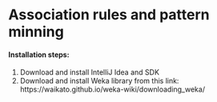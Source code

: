 <h1> Association rules and pattern minning</h1>

<h4> Installation steps:</h4>
<ol>
  <li>Download and install IntelliJ Idea and SDK</li> 
  <li>Download and install Weka library from this link: https://waikato.github.io/weka-wiki/downloading_weka/</li>
</ol>
